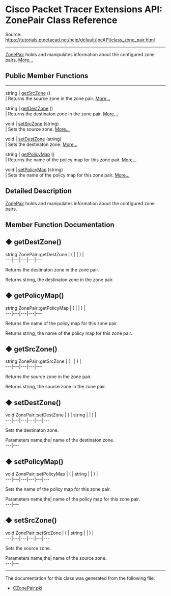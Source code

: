 # Cisco Packet Tracer Extensions API: ZonePair Class Reference

Source: https://tutorials.ptnetacad.net/help/default/IpcAPI/class_zone_pair.html

---

[ZonePair](class_zone_pair.html "ZonePair holds and manipulates information about the configured zone pairs.") holds and manipulates information about the configured zone pairs. [More...](class_zone_pair.html#details)

##  Public Member Functions  
  
---  
string | [getSrcZone](class_zone_pair.html#aa6efa47b79d09733b2d3614e61babb25) ()  
| Returns the source zone in the zone pair. [More...](class_zone_pair.html#aa6efa47b79d09733b2d3614e61babb25)  
  
string | [getDestZone](class_zone_pair.html#ab457d9b3a660d816ce61453f3f62e88d) ()  
| Returns the destinaton zone in the zone pair. [More...](class_zone_pair.html#ab457d9b3a660d816ce61453f3f62e88d)  
  
void | [setSrcZone](class_zone_pair.html#a761cee8e9e7be8d396c0d54f750fa0ca) (string)  
| Sets the source zone. [More...](class_zone_pair.html#a761cee8e9e7be8d396c0d54f750fa0ca)  
  
void | [setDestZone](class_zone_pair.html#a17892fba5af7f96649086085b35a8079) (string)  
| Sets the destinaton zone. [More...](class_zone_pair.html#a17892fba5af7f96649086085b35a8079)  
  
string | [getPolicyMap](class_zone_pair.html#af27108f52cdf1ba2b1db8035fd145ea3) ()  
| Returns the name of the policy map for this zone pair. [More...](class_zone_pair.html#af27108f52cdf1ba2b1db8035fd145ea3)  
  
void | [setPolicyMap](class_zone_pair.html#a9a3498efecd5be4ba4db620a33869960) (string)  
| Sets the name of the policy map for this zone pair. [More...](class_zone_pair.html#a9a3498efecd5be4ba4db620a33869960)  
  
  
## Detailed Description

[ZonePair](class_zone_pair.html "ZonePair holds and manipulates information about the configured zone pairs.") holds and manipulates information about the configured zone pairs. 

## Member Function Documentation

## ◆ getDestZone()

string ZonePair::getDestZone  | ( | | ) |   
---|---|---|---|---  
  
Returns the destinaton zone in the zone pair. 

Returns
    string, the destinaton zone in the zone pair. 

## ◆ getPolicyMap()

string ZonePair::getPolicyMap  | ( | | ) |   
---|---|---|---|---  
  
Returns the name of the policy map for this zone pair. 

Returns
    string, the name of the policy map for this zone pair. 

## ◆ getSrcZone()

string ZonePair::getSrcZone  | ( | | ) |   
---|---|---|---|---  
  
Returns the source zone in the zone pair. 

Returns
    string, the source zone in the zone pair. 

## ◆ setDestZone()

void ZonePair::setDestZone  | ( | string  | | ) |   
---|---|---|---|---|---  
  
Sets the destinaton zone. 

Parameters
     name,the| name of the destinaton zone.   
---|---  
  
## ◆ setPolicyMap()

void ZonePair::setPolicyMap  | ( | string  | | ) |   
---|---|---|---|---|---  
  
Sets the name of the policy map for this zone pair. 

Parameters
     name,the| name of the policy map for this zone pair.   
---|---  
  
## ◆ setSrcZone()

void ZonePair::setSrcZone  | ( | string  | | ) |   
---|---|---|---|---|---  
  
Sets the source zone. 

Parameters
     name,the| name of the source zone.   
---|---  
  
* * *

The documentation for this class was generated from the following file:

  * [CZonePair.pki](_c_zone_pair_8pki.html)


